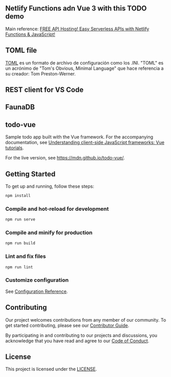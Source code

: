 ## Netlify Functions adn Vue 3 with this TODO demo 

Main reference: [FREE API Hosting! Easy Serverless APIs with Netlify Functions & JavaScript!](https://youtu.be/vEFJZ9rSSNM)

## TOML file

[TOML](https://toml.io/en/v1.0.0) es un formato de archivo de configuración  como los .INI.
"TOML" es un acrónimo de "Tom's Obvious, Minimal Language"​ que hace referencia a su creador: Tom Preston-Werner.

## REST client for VS Code

## FaunaDB



## todo-vue

Sample todo app built with the Vue framework.
For the accompanying documentation, see
[Understanding client-side JavaScript frameworks: Vue tutorials](https://developer.mozilla.org/en-US/docs/Learn/Tools_and_testing/Client-side_JavaScript_frameworks#vue_tutorials).

For the live version, see https://mdn.github.io/todo-vue/.

## Getting Started

To get up and running, follow these steps:

```bash
npm install
```

### Compile and hot-reload for development

```bash
npm run serve
```

### Compile and minify for production

```bash
npm run build
```

### Lint and fix files

```bash
npm run lint
```

### Customize configuration

See [Configuration Reference](https://cli.vuejs.org/config/).

## Contributing

Our project welcomes contributions from any member of our community.
To get started contributing, please see our [Contributor Guide](CONTRIBUTING.md).

By participating in and contributing to our projects and discussions, you acknowledge that you have read and agree to our [Code of Conduct](CODE_OF_CONDUCT.md).

## License

This project is licensed under the [LICENSE](LICENSE).

